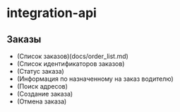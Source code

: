 # integration-api

## Заказы

* (Список заказов)(docs/order_list.md)
* (Список идентификаторов заказов)
* (Статус заказа)
* (Информация по назначенному на заказ водителю)
* (Поиск адресов)
* (Создание заказа)
* (Отмена заказа)


